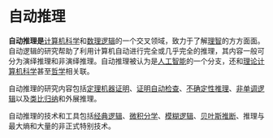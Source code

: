 
# 自动推理


**自动推理是**[计算机科学](https://zh.wikipedia.org/wiki/计算机科学)和[数理逻辑](https://zh.wikipedia.org/wiki/数理逻辑)的一个交叉领域，致力于了解[理智](https://zh.wikipedia.org/wiki/理智)的方方面面。自动逻辑的研究帮助了利用计算机自动进行完全或几乎完全的推理，其内容一般可分为演绎推理和非演绎推理。自动推理被认为是[人工智能](https://zh.wikipedia.org/wiki/人工智能)的一个分支，还和[理论计算机科学](https://zh.wikipedia.org/wiki/理論計算機科學)甚至[哲学](https://zh.wikipedia.org/wiki/哲学)相关联。

自动推理的研究内容包括[定理机器证明](https://zh.wikipedia.org/wiki/定理机器证明)、[证明自动检查](https://zh.wikipedia.org/w/index.php?title=证明自动检查&action=edit&redlink=1)、[不确定性推理](https://zh.wikipedia.org/wiki/不确定性推理)、[非单调逻辑](https://zh.wikipedia.org/wiki/非单调逻辑)以及[类比](https://zh.wikipedia.org/wiki/类比)[归纳](https://zh.wikipedia.org/wiki/归纳)和外展推理。

自动推理的技术和工具包括[经典逻辑](https://zh.wikipedia.org/wiki/经典逻辑)、[微积分学](https://zh.wikipedia.org/wiki/微积分学)、[模糊逻辑](https://zh.wikipedia.org/wiki/模糊逻辑)、[贝叶斯推断](https://zh.wikipedia.org/wiki/贝叶斯推断)、推理与最大熵和大量的非正式特别技术。
